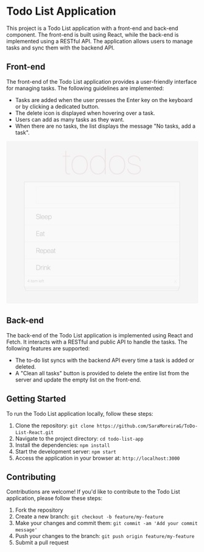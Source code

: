 # Todo List Application

This project is a Todo List application with a front-end and back-end component. The front-end is built using React, while the back-end is implemented using a RESTful API. The application allows users to manage tasks and sync them with the backend API.

## Front-end

The front-end of the Todo List application provides a user-friendly interface for managing tasks. The following guidelines are implemented:

- Tasks are added when the user presses the Enter key on the keyboard or by clicking a dedicated button.
- The delete icon is displayed when hovering over a task.
- Users can add as many tasks as they want.
- When there are no tasks, the list displays the message "No tasks, add a task".

![Todo List Front-end Screenshot](/images/frontend-screenshot.png)

## Back-end

The back-end of the Todo List application is implemented using React and Fetch. It interacts with a RESTful and public API to handle the tasks. The following features are supported:

- The to-do list syncs with the backend API every time a task is added or deleted.
- A "Clean all tasks" button is provided to delete the entire list from the server and update the empty list on the front-end.


## Getting Started

To run the Todo List application locally, follow these steps:

1. Clone the repository: `git clone https://github.com/SaraMoreiraG/ToDo-List-React.git`
2. Navigate to the project directory: `cd todo-list-app`
3. Install the dependencies: `npm install`
4. Start the development server: `npm start`
5. Access the application in your browser at: `http://localhost:3000`

## Contributing

Contributions are welcome! If you'd like to contribute to the Todo List application, please follow these steps:

1. Fork the repository
2. Create a new branch: `git checkout -b feature/my-feature`
3. Make your changes and commit them: `git commit -am 'Add your commit message'`
4. Push your changes to the branch: `git push origin feature/my-feature`
5. Submit a pull request
